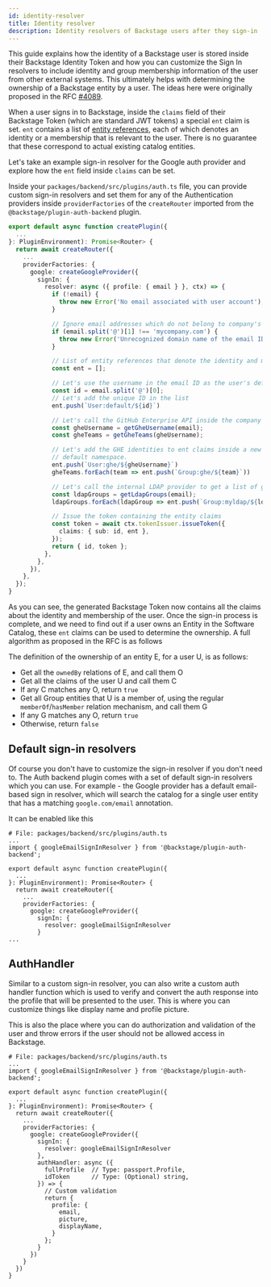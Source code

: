 ```yaml
---
id: identity-resolver
title: Identity resolver
description: Identity resolvers of Backstage users after they sign-in
---
```


This guide explains how the identity of a Backstage user is stored inside their
Backstage Identity Token and how you can customize the Sign In resolvers to
include identity and group membership information of the user from other
external systems. This ultimately helps with determining the ownership of a
Backstage entity by a user. The ideas here were originally proposed in the RFC
[#4089](https://github.com/backstage/backstage/issues/4089).

When a user signs in to Backstage, inside the `claims` field of their Backstage
Token (which are standard JWT tokens) a special `ent` claim is set. `ent`
contains a list of
[entity references](../features/software-catalog/references.md), each of which
denotes an identity or a membership that is relevant to the user. There is no
guarantee that these correspond to actual existing catalog entities.

Let's take an example sign-in resolver for the Google auth provider and explore
how the `ent` field inside `claims` can be set.

Inside your `packages/backend/src/plugins/auth.ts` file, you can provide custom
sign-in resolvers and set them for any of the Authentication providers inside
`providerFactories` of the `createRouter` imported from the
`@backstage/plugin-auth-backend` plugin.

```ts
export default async function createPlugin({
  ...
}: PluginEnvironment): Promise<Router> {
  return await createRouter({
    ...
    providerFactories: {
      google: createGoogleProvider({
        signIn: {
          resolver: async ({ profile: { email } }, ctx) => {
            if (!email) {
              throw new Error('No email associated with user account');
            }

            // Ignore email addresses which do not belong to company's domain name
            if (email.split('@')[1] !== 'mycompany.com') {
              throw new Error('Unrecognized domain name of the email ID used to sign in.')
            }

            // List of entity references that denote the identity and membership of the user
            const ent = [];

            // Let's use the username in the email ID as the user's default unique identifier inside Backstage
            const id = email.split('@')[0];
            // Let's add the unique ID in the list
            ent.push(`User:default/${id}`)

            // Let's call the GitHub Enterprise API inside the company and get the teams that the user belongs to
            const gheUsername = getGheUsername(email);
            const gheTeams = getGheTeams(gheUsername);

            // Let's add the GHE identities to ent claims inside a new ghe namespace to keep things separate from the
            // default namespace.
            ent.push(`User:ghe/${gheUsername}`)
            gheTeams.forEach(team => ent.push(`Group:ghe/${team}`))

            // Let's call the internal LDAP provider to get a list of groups the user belongs to
            const ldapGroups = getLdapGroups(email);
            ldapGroups.forEach(ldapGroup => ent.push(`Group:myldap/${ldapGroup}`))

            // Issue the token containing the entity claims
            const token = await ctx.tokenIssuer.issueToken({
              claims: { sub: id, ent },
            });
            return { id, token };
          },
        },
      }),
    },
  });
}
```

As you can see, the generated Backstage Token now contains all the claims about
the identity and membership of the user. Once the sign-in process is complete,
and we need to find out if a user owns an Entity in the Software Catalog, these
`ent` claims can be used to determine the ownership. A full algorithm as
proposed in the RFC is as follows

The definition of the ownership of an entity E, for a user U, is as follows:

- Get all the `ownedBy` relations of E, and call them O
- Get all the claims of the user U and call them C
- If any C matches any O, return `true`
- Get all Group entities that U is a member of, using the regular
  `memberOf`/`hasMember` relation mechanism, and call them G
- If any G matches any O, return `true`
- Otherwise, return `false`

## Default sign-in resolvers

Of course you don't have to customize the sign-in resolver if you don't need to.
The Auth backend plugin comes with a set of default sign-in resolvers which you
can use. For example - the Google provider has a default email-based sign in
resolver, which will search the catalog for a single user entity that has a
matching `google.com/email` annotation.

It can be enabled like this

```tsx
# File: packages/backend/src/plugins/auth.ts
...
import { googleEmailSignInResolver } from '@backstage/plugin-auth-backend';

export default async function createPlugin({
  ...
}: PluginEnvironment): Promise<Router> {
  return await createRouter({
    ...
    providerFactories: {
      google: createGoogleProvider({
        signIn: {
          resolver: googleEmailSignInResolver
        }
...
```

## AuthHandler

Similar to a custom sign-in resolver, you can also write a custom auth handler
function which is used to verify and convert the auth response into the profile
that will be presented to the user. This is where you can customize things like
display name and profile picture.

This is also the place where you can do authorization and validation of the user
and throw errors if the user should not be allowed access in Backstage.

```tsx
# File: packages/backend/src/plugins/auth.ts
...
import { googleEmailSignInResolver } from '@backstage/plugin-auth-backend';

export default async function createPlugin({
  ...
}: PluginEnvironment): Promise<Router> {
  return await createRouter({
    ...
    providerFactories: {
      google: createGoogleProvider({
        signIn: {
          resolver: googleEmailSignInResolver
        },
        authHandler: async ({
          fullProfile  // Type: passport.Profile,
          idToken      // Type: (Optional) string,
        }) => {
          // Custom validation
          return {
            profile: {
              email,
              picture,
              displayName,
            }
          };
        }
      })
    }
  })
}
```
